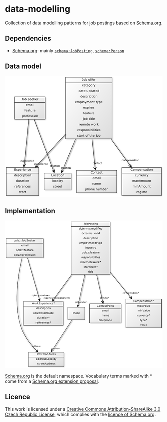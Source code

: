 data-modelling
==============

Collection of data modelling patterns for job postings based on [Schema.org](http://schema.org).

Dependencies
------------

* [Schema.org](http://schema.org): mainly [`schema:JobPosting`](http://schema.org/JobPosting), [`schema:Person`](http://schema.org/Person)

Data model
----------

![Abstract data model](diagrams/abstract-data-model.png)

Implementation
--------------

![Implementation of data model](diagrams/data-model.png)

[Schema.org](http://schema.org) is the default namespace. Vocabulary terms marked with * come from a [Schema.org extension proposal](schemaExt.ttl).

Licence
-------

This work is licensed under a [Creative Commons Attribution-ShareAlike 3.0 Czech Republic License](http://creativecommons.org/licenses/by-sa/3.0/cz/), which complies with the [licence of Schema.org](http://schema.org/docs/terms.html).
